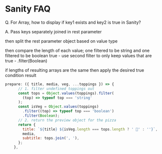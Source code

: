# Sanity FAQ

Q. For Array, how to display if key1 exists and key2 is true in Sanity?

A. Pass keys separately joined in rest parameter

then split the rest parameter object based on value type

then compare the length of each value; one filtered to be string and one filtered to be boolean true - use second filter to only keep values that are true - .filter(Boolean)

if lengths of resulting arrays are the same then apply the desired true condition result

```javascript
prepare: ({ title, media, veg, ...toppings }) => {
      // 1. filter undefined toppings out
      const tops = Object.values(toppings).filter(
        (top) => typeof top === 'string'
      );
      const isVeg = Object.values(toppings)
        .filter((top) => typeof top === 'boolean')
        .filter(Boolean);
      // 2. return the preview object for the pizza
      return {
        title: `${title} ${isVeg.length === tops.length ? ' 🌱' : ''}`,
        media,
        subtitle: tops.join(', '),
      };
    },
```

